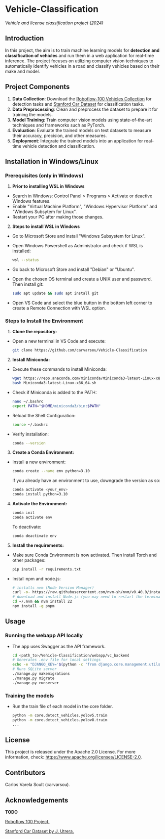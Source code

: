 # Vehicle-Classification

*Vehicle and license classification project (2024)*

## Introduction

In this project, the aim is to train machine learning models for **detection and classification of vehicles** and run them in a web application for real-time inference. The project focuses on utilizing computer vision techniques to automatically identify vehicles in a road and classify vehicles based on their make and model.

## Project Components
1. **Data Collection**: Download the [Roboflow-100 Vehicles Collection](https://universe.roboflow.com/roboflow-100/vehicles-q0x2v) for detection tasks and [Stanford Car Dataset](https://www.kaggle.com/datasets/jutrera/stanford-car-dataset-by-classes-folder) for classification tasks.
2. **Data Preprocessing**: Clean and preprocess the dataset to prepare it for training the models.
3. **Model Training**: Train computer vision models using state-of-the-art techniques and frameworks such as PyTorch.
4. **Evaluation**: Evaluate the trained models on test datasets to measure their accuracy, precision, and other measures.
5. **Deployment**: Integrate the trained models into an application for real-time vehicle detection and classification.


## Installation in Windows/Linux

### Prerequisites (only in Windows)

1. **Prior to installing WSL in Windows**
- Search in Windows: Control Panel > Programs > Activate or deactive Windows features.
- Enable "Virtual Machine Platform", "Windows Hypervisor Platform" and "Windows Subsytem for Linux".
- Restart your PC after making those changes.

2. **Steps to install WSL in Windows**
- Go to Microsoft Store and install "Windows Subsystem for Linux".
- Open Windows Powershell as Administrator and check if WSL is installed:

    ```bash
    wsl --status
    ```
- Go back to Microsoft Store and install "Debian" or "Ubuntu".
- Open the chosen OS terminal and create a UNIX user and password. Then install git:

    ```bash
    sudo apt update && sudo apt install git
    ```

- Open VS Code and select the blue button in the bottom left corner to create a Remote Connection with WSL option.

### Steps to Install the Environment

1. **Clone the repository:**

- Open a new terminal in VS Code and execute:

    ```bash
    git clone https://github.com/carvarsou/Vehicle-Classification
    ```

2. **Install Miniconda:**

- Execute these commands to install Miniconda:

    ```bash
    wget https://repo.anaconda.com/miniconda/Miniconda3-latest-Linux-x86_64.sh 
    bash Miniconda3-latest-Linux-x86_64.sh
    ```
- Check if Miniconda is added to the PATH:

    ```bash
    nano ~/.bashrc
    export PATH="$HOME/miniconda3/bin:$PATH"
    ```

- Reload the Shell Configuration:

    ```bash
    source ~/.bashrc
    ```

- Verify installation:

    ```bash
    conda --version
    ```

3. **Create a Conda Environment:**

- Install a new environment:

    ```bash
    conda create --name env python=3.10
    ```
  If you already have an environment to use, downgrade the version as so:
    ```bash
    conda activate <your_env>
    conda install python=3.10
    ```

4. **Activate the Environment:**

    ```bash
    conda init
    conda activate env
    ```

    To deactivate:

    ```bash
    conda deactivate env
    ```

5. **Install the requirements:**

- Make sure Conda Environment is now activated. Then install Torch and other packages:

    ```bash
    pip install -r requirements.txt
    ```

- Install npm and node.js:

    ```bash
    # installs nvm (Node Version Manager)
    curl -o- https://raw.githubusercontent.com/nvm-sh/nvm/v0.40.0/install.sh | bash
    # download and install Node.js (you may need to restart the terminal)
    cd ~/.nvm && nvm install 22
    npm install -g pnpm
    ```
## Usage

### Running the webapp API locally
- The app uses Swagger as the API framework.
    ```bash
    cd <path_to>/Vehicle-Classification/webapp/vc_backend
    # Generates .env file for local settings
    echo -e "DJANGO_KEY='$(python -c 'from django.core.management.utils import get_random_secret_key; print(get_random_secret_key())')'\nDEBUG=True" > .env
    # Runs SQLite server
    ./manage.py makemigrations 
    ./manage.py migrate
    ./manage.py runserver
    ```

### Training the models
- Run the train file of each model in the core folder.
    ```bash
    python -m core.detect_vehicles.yolov5.train
    python -m core.detect_vehicles.yolov8.train
    ...
    ```

## License

This project is released under the Apache 2.0 License. For more information, check: https://www.apache.org/licenses/LICENSE-2.0.

## Contributors

Carlos Varela Soult (carvarsou).

## Acknowledgements

**TODO**

[Roboflow 100 Project.](https://universe.roboflow.com/roboflow-100)

[Stanford Car Dataset by J. Utrera.](https://www.kaggle.com/datasets/jutrera/stanford-car-dataset-by-classes-folder)